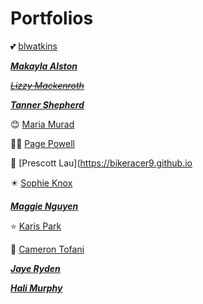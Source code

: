 # Portfolios

💕 [blwatkins](https://blwatkins.github.io/)

***[Makayla Alston](https://makayla-a.github.io/)***

*~~[Lizzy Mackenroth](https://lmackenroth.github.io/lmackenroth_Portfolio/)~~*

***[Tanner Shepherd](https://tzshepherd.github.io/)***

😊 [Maria Murad](https://mariamuradd.github.io/) 

🏄‍♀️ [Page Powell](https://pagepowell25.github.io/)

😬 [Prescott Lau](https://bikeracer9.github.io

✴️ [Sophie Knox](https://soknox.github.io/)

***[Maggie Nguyen](https://maggient.github.io/)***

⭐️ [Karis Park](https://khpark9.github.io/)

🐙 [Cameron Tofani](https://camerontofani.github.io/)

***[Jaye Ryden](https://jayeryden.github.io/JayeRyden-Portfolio/)***

***[Hali Murphy](https://halimurph.github.io/Hali_Web/)***
